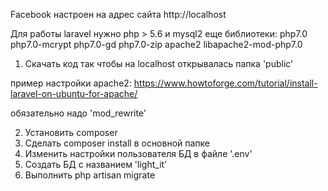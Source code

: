 Facebook настроен на адрес сайта http://localhost 

Для работы laravel нужно php > 5.6 и mysql2
еще библиотеки: php7.0 php7.0-mcrypt php7.0-gd php7.0-zip apache2 libapache2-mod-php7.0

1. Скачать код так чтобы на localhost открывалась папка 'public'

пример настройки apache2: https://www.howtoforge.com/tutorial/install-laravel-on-ubuntu-for-apache/

обязательно надо 'mod_rewrite'

2. Установить composer
3. Сделать composer install в основной папке
3. Изменить настройки пользователя БД в файле '.env'
4. Создать БД с названием 'light_it'
5. Выполнить php artisan migrate